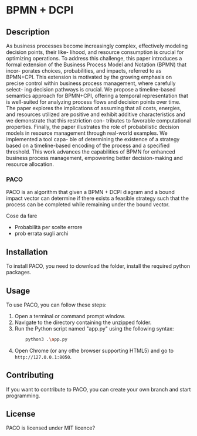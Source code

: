 # BPMN + DCPI

## Description

As business processes become increasingly complex, effectively modeling decision points, their like-
lihood, and resource consumption is crucial for optimizing operations. To address this challenge, this
paper introduces a formal extension of the Business Process Model and Notation (BPMN) that incor-
porates choices, probabilities, and impacts, referred to as BPMN+CPI. This extension is motivated by
the growing emphasis on precise control within business process management, where carefully select-
ing decision pathways is crucial. We propose a timeline-based semantics approach for BPMN+CPI,
offering a temporal representation that is well-suited for analyzing process flows and decision points
over time. The paper explores the implications of assuming that all costs, energies, and resources
utilized are positive and exhibit additive characteristics and we demonstrate that this restriction con-
tributes to favorable computational properties. Finally, the paper illustrates the role of probabilistic
decision models in resource management through real-world examples. We implemented a tool capa-
ble of determining the existence of a strategy based on a timeline-based encoding of the process and
a specified threshold. This work advances the capabilities of BPMN for enhanced business process
management, empowering better decision-making and resource allocation.

### PACO
PACO is an algorithm that given a BPMN + DCPI  diagram and a bound impact vector can determine if there exists a feasible strategy such that the process can be completed while remaining under the bound vector.

Cose da fare
- Probabilità per scelte errore
- prob errata sugli archi

## Installation

To install PACO, you need to download the folder, install the required python packages.

## Usage

To use PACO, you can  follow these steps:
1. Open a terminal or command prompt window.
2. Navigate to the directory containing the unzipped folder.
3. Run the Python script named "app.py" using the following syntax: 
    ```bash
        python3 .\app.py
    ```
4. Open Chrome (or any othe  browser supporting HTML5) and go to `http://127.0.0.1:8050`.

## Contributing

If you want to contribute to PACO, you can create your own branch and start programming.

## License

PACO is licensed under MIT licence?